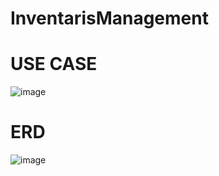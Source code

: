# InventarisManagement

# USE CASE
![image](https://github.com/user-attachments/assets/be587e5f-51e9-4a38-949e-0235fb6b7dda)

# ERD
![image](https://github.com/user-attachments/assets/863735bf-333f-432d-9c36-c11db5011ed6)

